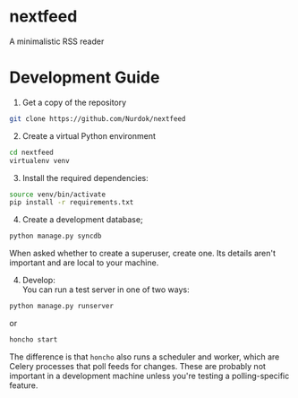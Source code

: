 nextfeed
========

A minimalistic RSS reader


Development Guide
=================

1. Get a copy of the repository
```bash
git clone https://github.com/Nurdok/nextfeed
```

2. Create a virtual Python environment
```bash
cd nextfeed
virtualenv venv
```

3. Install the required dependencies:
```bash
source venv/bin/activate
pip install -r requirements.txt
```

4. Create a development database;
```bash
python manage.py syncdb
```

When asked whether to create a superuser, create one. Its details aren't 
important and are local to your machine.

4. Develop:  
You can run a test server in one of two ways:
```bash
python manage.py runserver
```
or
```bash
honcho start
```
The difference is that `honcho` also runs a scheduler and worker, which are
Celery processes that poll feeds for changes. These are probably not important
in a development machine unless you're testing a polling-specific feature.



